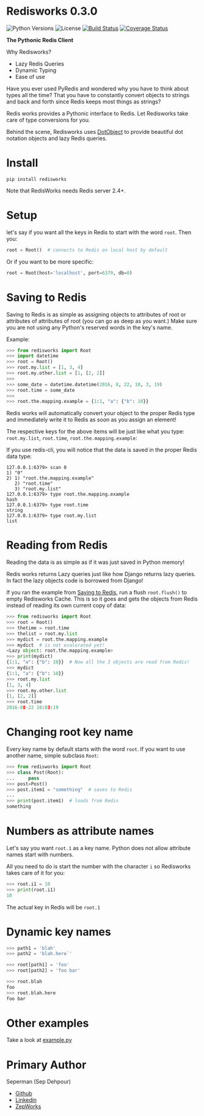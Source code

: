 # Redisworks 0.3.0

![Python Versions](https://img.shields.io/pypi/pyversions/redisworks.svg?style=flat)
![License](https://img.shields.io/pypi/l/redisworks.svg?version=latest)
[![Build Status](https://travis-ci.org/seperman/redisworks.svg?branch=master)](https://travis-ci.org/seperman/redisworks)
[![Coverage Status](https://coveralls.io/repos/github/seperman/redisworks/badge.svg?branch=master)](https://coveralls.io/github/seperman/redisworks?branch=master)

**The Pythonic Redis Client**

Why Redisworks?

- Lazy Redis Queries
- Dynamic Typing
- Ease of use

Have you ever used PyRedis and wondered why you have to think about types all the time? That you have to constantly convert objects to strings and back and forth since Redis keeps most things as strings?

Redis works provides a Pythonic interface to Redis. Let Redisworks take care of type conversions for you.

Behind the scene, Redisworks uses [DotObject](https://github.com/seperman/dotobject) to provide beautiful dot notation objects and lazy Redis queries.

# Install

`pip install redisworks`

Note that RedisWorks needs Redis server 2.4+.

# Setup

let's say if you want all the keys in Redis to start with the word `root`.
Then you:

```py
root = Root()  # connects to Redis on local host by default
```

Or if you want to be more specific:

```py
root = Root(host='localhost', port=6379, db=0)
```

# Saving to Redis

Saving to Redis is as simple as assigning objects to attributes of root or attributes of attributes of root (you can go as deep as you want.)
Make sure you are not using any Python's reserved words in the key's name.

Example:

```py
>>> from redisworks import Root
>>> import datetime
>>> root = Root()
>>> root.my.list = [1, 3, 4]
>>> root.my.other.list = [1, [2, 2]]
>>> 
>>> some_date = datetime.datetime(2016, 8, 22, 10, 3, 19)
>>> root.time = some_date
>>> 
>>> root.the.mapping.example = {1:1, "a": {"b": 10}}
```

Redis works will automatically convert your object to the proper Redis type and immediately write it to Redis as soon as you assign an element!

The respective keys for the above items will be just like what you type: `root.my.list`, `root.time`, `root.the.mapping.example`:

If you use redis-cli, you will notice that the data is saved in the proper Redis data type:

```
127.0.0.1:6379> scan 0
1) "0"
2) 1) "root.the.mapping.example"
   2) "root.time"
   3) "root.my.list"
127.0.0.1:6379> type root.the.mapping.example
hash
127.0.0.1:6379> type root.time
string
127.0.0.1:6379> type root.my.list
list
```

# Reading from Redis

Reading the data is as simple as if it was just saved in Python memory!

Redis works returns Lazy queries just like how Django returns lazy queries. In fact the lazy objects code is borrowed from Django!

If you ran the example from [Saving to Redis](#saving-to-redis), run a flush `root.flush()` to empty Redisworks Cache. This is so it goes and gets the objects from Redis instead of reading its own current copy of data:

```py
>>> from redisworks import Root
>>> root = Root()
>>> thetime = root.time
>>> thelist = root.my.list
>>> mydict = root.the.mapping.example
>>> mydict  # is not evalurated yet!
<Lazy object: root.the.mapping.example>
>>> print(mydict)
{1:1, "a": {"b": 10}}  # Now all the 3 objects are read from Redis!
>>> mydict
{1:1, "a": {"b": 10}}
>>> root.my.list
[1, 3, 4]
>>> root.my.other.list
[1, [2, 2]]
>>> root.time
2016-08-22 10:03:19
```

# Changing root key name

Every key name by default starts with the word `root`.
If you want to use another name, simple subclass `Root`:

```py
>>> from redisworks import Root
>>> class Post(Root):
...     pass
>>> post=Post()
>>> post.item1 = "something"  # saves to Redis
...
>>> print(post.item1)  # loads from Redis
something
```

# Numbers as attribute names

Let's say you want `root.1` as a key name.
Python does not allow attribute names start with numbers.

All you need to do is start the number with the character `i` so Redisworks takes care of it for you:

```py
>>> root.i1 = 10
>>> print(root.i1)
10
```

The actual key in Redis will be `root.1`

# Dynamic key names

```py
>>> path1 = 'blah'
>>> path2 = 'blah.here`'

>>> root[path1] = 'foo'
>>> root[path2] = 'foo bar'

>>> root.blah
foo
>>> root.blah.here
foo bar
```

# Other examples

Take a look at [example.py](example.py)

# Primary Author

Seperman (Sep Dehpour)

- [Github](https://github.com/seperman)
- [Linkedin](http://www.linkedin.com/in/sepehr)
- [ZepWorks](http://www.zepworks.com)
